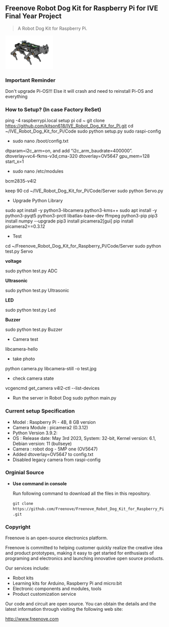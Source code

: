 ## Freenove Robot Dog Kit for Raspberry Pi for IVE Final Year Project

> A Robot Dog Kit for Raspberry Pi.

<img src='Picture/icon.png' width='30%'/>

### Important Reminder 
Don't upgrade Pi-OS!!! Else it will crash and need to reinstall Pi-OS and everything

### How to Setup? (In case Factory ReSet)
ping -4 raspberrypi.local
setup pi
cd ~
git clone https://github.com/kitson618/IVE_Robot_Dog_Kit_for_Pi.git
cd ~/IVE_Robot_Dog_Kit_for_Pi/Code
sudo python setup.py
sudo raspi-config

* sudo nano /boot/config.txt

dtparam=i2c_arm=on, and add “i2c_arm_baudrate=400000”.
dtoverlay=vc4-fkms-v3d,cma-320
dtoverlay=OV5647
gpu_mem=128
start_x=1

* sudo nano /etc/modules

bcm2835-v4l2

keep 90
cd ~/IVE_Robot_Dog_Kit_for_Pi/Code/Server
sudo python Servo.py

* Upgrade Python Library

sudo apt install -y python3-libcamera python3-kms++
sudo apt install -y python3-pyqt5 python3-prctl libatlas-base-dev ffmpeg python3-pip
pip3 install numpy --upgrade
pip3 install picamera2[gui]
pip install picamera2==0.3.12


* Test

cd ~/Freenove_Robot_Dog_Kit_for_Raspberry_Pi/Code/Server
sudo python test.py Servo

**voltage**

sudo python test.py ADC

**Ultrasonic**

sudo python test.py Ultrasonic

**LED**

sudo python test.py Led

**Buzzer**

sudo python test.py Buzzer

* Camera test

libcamera-hello

* take photo

python camera.py
libcamera-still -o test.jpg

* check camera state

vcgencmd get_camera
v4l2-ctl --list-devices

* Run the server in Robot Dog 
sudo python main.py

### Current setup Specification

* Model : Raspberry Pi - 4B, 8 GB version
* Camera Module : picamera2 (0.3.12)
* Python Version 3.9.2:
* OS : Release date: May 3rd 2023, System: 32-bit, Kernel version: 6.1, Debian version: 11 (bullseye)
* Camera :  robot dog - 5MP one (OV5647)
* Added dtoverlay=OV5647 to config.txt
* Disabled legacy camera from raspi-config

### Orginial Source

* **Use command in console**

	Run following command to download all the files in this repository.

	`git clone https://github.com/Freenove/Freenove_Robot_Dog_Kit_for_Raspberry_Pi.git`


### Copyright

Freenove is an open-source electronics platform.

Freenove is committed to helping customer quickly realize the creative idea and product prototypes, making it easy to get started for enthusiasts of programing and electronics and launching innovative open source products.

Our services include:

* Robot kits
* Learning kits for Arduino, Raspberry Pi and micro:bit
* Electronic components and modules, tools
* Product customization service

Our code and circuit are open source. You can obtain the details and the latest information through visiting the following web site:

http://www.freenove.com
